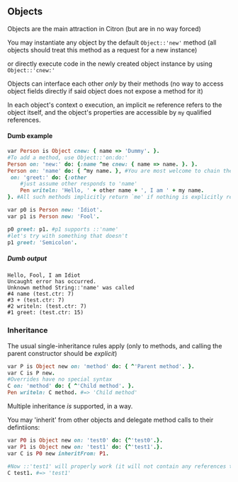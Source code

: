 ## Objects

Objects are the main attraction in Citron \(but are in no way forced\)

You may instantiate any object by the default `Object::'new'` method \(all objects should treat this method as a request for a new instance\)

or directly execute code in the newly created object instance by using `Object::'cnew:'`

Objects can interface each other _only_ by their methods \(no way to access object fields directly if said object does not expose a method for it\)

In each object's context o execution, an implicit `me` reference refers to the object itself, and the object's properties are accessible by `my` qualified references.

#### Dumb example

```ruby
var Person is Object cnew: { name => 'Dummy'. }.
#To add a method, use Object::'on:do:'
Person on: 'new:' do: {:name ^me cnew: { name => name. }. }.
Person on: 'name' do: { ^my name. }, #You are most welcome to chain these should you wish to
 on: 'greet:' do: {:other
    #just assume other responds to 'name'
    Pen writeln: 'Hello, ' + other name + ', I am ' + my name.
}. #All such methods implicitly return `me' if nothing is explicitly returned.

var p0 is Person new: 'Idiot'.
var p1 is Person new: 'Fool'.

p0 greet: p1. #p1 supports ::'name'
#let's try with something that doesn't
p1 greet: 'Semicolon'.
```

##### Dumb output

```
Hello, Fool, I am Idiot
Uncaught error has occurred.
Unknown method String::'name' was called
#4 name (test.ctr: 7)
#3 + (test.ctr: 7)
#2 writeln: (test.ctr: 7)
#1 greet: (test.ctr: 15)
```

### Inheritance

The usual single-inheritance rules apply \(only to methods, and calling the parent constructor should be _explicit_\)

```ruby
var P is Object new on: 'method' do: { ^'Parent method'. }.
var C is P new.
#Overrides have no special syntax
C on: 'method' do: { ^'Child method'. }.
Pen writeln: C method. #=> 'Child method'
```

Multiple inheritance _is_ supported, in a way.

You may 'inherit' from other objects and delegate method calls to their defintiions:

```ruby
var P0 is Object new on: 'test0' do: {^'test0'.}.
var P1 is Object new on: 'test1' do: {^'test1'.}.
var C is P0 new inheritFrom: P1.

#Now ::'test1' will properly work (it will not contain any references to P1)
C test1. #=> 'test1'
```